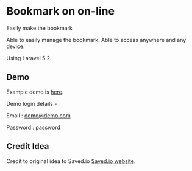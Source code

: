 # Bookmark on on-line

Easily make the bookmark

Able to easily manage the bookmark. Able to access anywhere and any device.

Using Laravel 5.2.

## Demo

Example demo is [here](http://co.generateyourprofile.com).

Demo login details -

Email    : demo@demo.com

Password : password


## Credit Idea

Credit to original idea to Saved.io [Saved.io website](http://saved.io).

